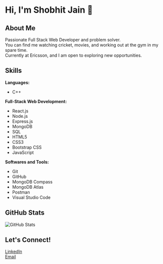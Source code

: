 # Hi, I'm Shobhit Jain 👋

## About Me

Passionate Full Stack Web Developer and problem solver.  
You can find me watching cricket, movies, and working out at the gym in my spare time.  
Currently at Ericsson, and I am open to exploring new opportunities.

## Skills

**Languages:**
- C++

**Full-Stack Web Development:**
- React.js
- Node.js
- Express.js
- MongoDB
- SQL
- HTML5
- CSS3
- Bootstrap CSS
- JavaScript

**Softwares and Tools:**
- Git
- GitHub
- MongoDB Compass
- MongoDB Atlas
- Postman
- Visual Studio Code

## GitHub Stats

![GitHub Stats](https://github-readme-stats.vercel.app/api?username=jshobhit11&show_icons=true&hide_title=true&hide=prs&count_private=true&include_all_commits=true&theme=tokyonight)

## Let's Connect!

[LinkedIn](https://www.linkedin.com/in/shobhit-jain-a33593136/)  
[Email](mailto:jshobhit3020@gmail.com)
